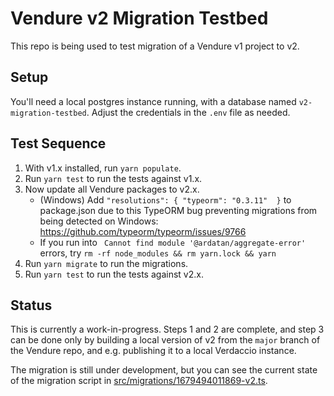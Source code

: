 # Vendure v2 Migration Testbed

This repo is being used to test migration of a Vendure v1 project to v2.

## Setup

You'll need a local postgres instance running, with a database named `v2-migration-testbed`. Adjust the
credentials in the `.env` file as needed.

## Test Sequence

1. With v1.x installed, run `yarn populate`.
2. Run `yarn test` to run the tests against v1.x.
3. Now update all Vendure packages to v2.x.
   - (Windows) Add `"resolutions": { "typeorm": "0.3.11"  }` to package.json due to this TypeORM bug preventing migrations from
    being detected on Windows: https://github.com/typeorm/typeorm/issues/9766
   - If you run into ` Cannot find module '@ardatan/aggregate-error'` errors, try `rm -rf node_modules && rm yarn.lock && yarn`
4. Run `yarn migrate` to run the migrations.
5. Run `yarn test` to run the tests against v2.x.

## Status

This is currently a work-in-progress. Steps 1 and 2 are complete, and step 3 can be done only by building a local
version of v2 from the `major` branch of the Vendure repo, and e.g. publishing it to a local Verdaccio instance.

The migration is still under development, but you can see the current state of the migration script in
[src/migrations/1679494011869-v2.ts](src/migrations/1679494011869-v2.ts).
